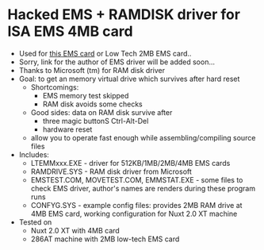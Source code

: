 # Hacked EMS + RAMDISK driver for ISA EMS 4MB card
- Used for [this EMS card](https://github.com/hkzlab/ISA_EMS_4Mb) or Low Tech 2MB EMS card..
- Sorry, link for the author of EMS driver will be added soon...
- Thanks to Microsoft (tm) for RAM disk driver
- Goal: to get an memory virtual drive which survives after hard reset
  - Shortcomings:
    - EMS memory test skipped
    - RAM disk avoids some checks
  - Good sides: data on RAM disk survive after
    - three magic buttonS Ctrl-Alt-Del
    - hardware reset
  - allow you to operate fast enough while assembling/compiling source files
- Includes:
  - LTEMMxxx.EXE - driver for 512KB/1MB/2MB/4MB EMS cards
  - RAMDRIVE.SYS - RAM disk driver from Microsoft
  - EMSTEST.COM, MOVETEST.COM, EMMSTAT.EXE - some files to check EMS driver, author's names are renders during these program runs
  - CONFYG.SYS - example config files: provides 2MB RAM drive at 4MB EMS card, working configuration for Nuxt 2.0 XT machine
- Tested on
  - Nuxt 2.0 XT with 4MB card
  - 286AT machine with 2MB low-tech EMS card
